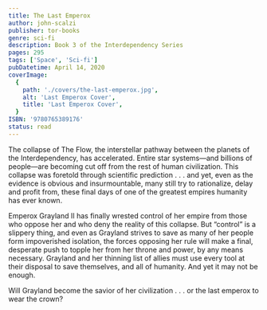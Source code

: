 ```yaml
---
title: The Last Emperox
author: john-scalzi
publisher: tor-books
genre: sci-fi
description: Book 3 of the Interdependency Series
pages: 295
tags: ['Space', 'Sci-fi']
pubDatetime: April 14, 2020
coverImage:
  {
    path: './covers/the-last-emperox.jpg',
    alt: 'Last Emperox Cover',
    title: 'Last Emperox Cover',
  }
ISBN: '9780765389176'
status: read
---
```


The collapse of The Flow, the interstellar pathway between the planets of the Interdependency, has accelerated. Entire star systems—and billions of people—are becoming cut off from the rest of human civilization. This collapse was foretold through scientific prediction . . . and yet, even as the evidence is obvious and insurmountable, many still try to rationalize, delay and profit from, these final days of one of the greatest empires humanity has ever known.

Emperox Grayland II has finally wrested control of her empire from those who oppose her and who deny the reality of this collapse. But “control” is a slippery thing, and even as Grayland strives to save as many of her people form impoverished isolation, the forces opposing her rule will make a final, desperate push to topple her from her throne and power, by any means necessary. Grayland and her thinning list of allies must use every tool at their disposal to save themselves, and all of humanity. And yet it may not be enough.

Will Grayland become the savior of her civilization . . . or the last emperox to wear the crown?
